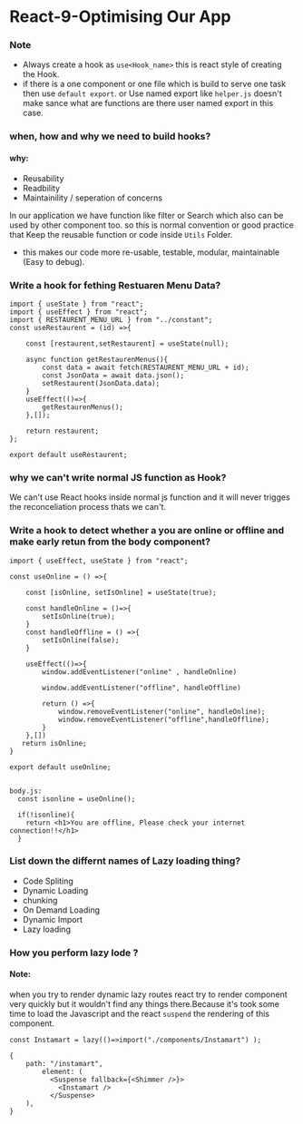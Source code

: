 # React-9-Optimising Our App


### Note
- Always create a hook as `use<Hook_name>` this is react style of creating the Hook.
- if there is a one component or one file which is build to serve one task then use `default export`. or Use named export like `helper.js` doesn't make sance what are functions are there user named export in this case.

### when, how and why we need to build hooks?

#### why:
- Reusability
- Readbility
- Maintainility / seperation of concerns

In our application we have function like filter or Search which also can be used by other component too. so this is normal convention or good practice that Keep the reusable function or code inside `Utils` Folder. 
- this makes our code more re-usable, testable, modular, maintainable (Easy to debug).

### Write a hook for fething Restuaren Menu Data? 
```
import { useState } from "react";
import { useEffect } from "react";
import { RESTAURENT_MENU_URL } from "../constant";
const useRestaurent = (id) =>{

    const [restaurent,setRestaurent] = useState(null);

    async function getRestaurenMenus(){
        const data = await fetch(RESTAURENT_MENU_URL + id);
        const JsonData = await data.json();
        setRestaurent(JsonData.data);
    }
    useEffect(()=>{
        getRestaurenMenus();
    },[]);

    return restaurent;
};

export default useRestaurent;
```

### why we can't write normal JS function as Hook?
We can't use React hooks inside normal js function and it will never trigges the reconceliation process thats we can't.

### Write a hook to detect whether a you are online or offline and make early retun from the body component?

```
import { useEffect, useState } from "react";

const useOnline = () =>{

    const [isOnline, setIsOnline] = useState(true);

    const handleOnline = ()=>{
        setIsOnline(true);
    }
    const handleOffline = () =>{
        setIsOnline(false);
    }

    useEffect(()=>{
        window.addEventListener("online" , handleOnline)
    
        window.addEventListener("offline", handleOffline)

        return () =>{
            window.removeEventListener("online", handleOnline);
            window.removeEventListener("offline",handleOffline);
        }
    },[])
   return isOnline;
}

export default useOnline;


body.js:
  const isonline = useOnline();

  if(!isonline){
    return <h1>You are offline, Please check your internet connection!!</h1>
  }

```

### List down the differnt names of Lazy loading thing?
- Code Spliting
- Dynamic Loading 
- chunking
- On Demand Loading
- Dynamic Import
- Lazy loading

### How you perform lazy lode ?
#### Note: 
when you try to render dynamic lazy routes react try to render component very quickly but it wouldn't find any things there.Because it's took some time to load the Javascript and the react `suspend` the rendering of this component.
```
const Instamart = lazy(()=>import("./components/Instamart") );

{
    path: "/instamart",
        element: (
          <Suspense fallback={<Shimmer />}>
            <Instamart />
          </Suspense>
    ),
}
```